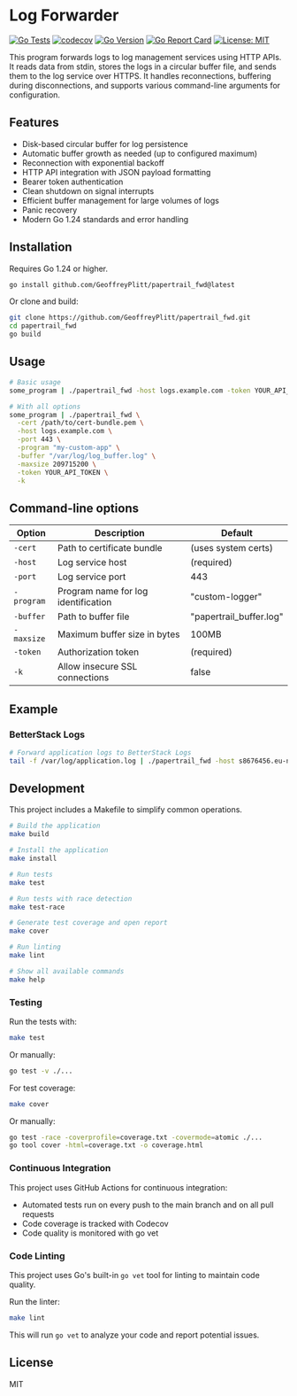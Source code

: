 # Log Forwarder

[![Go Tests](https://github.com/GeoffreyPlitt/papertrail_fwd/actions/workflows/go.yml/badge.svg)](https://github.com/GeoffreyPlitt/papertrail_fwd/actions/workflows/go.yml)
[![codecov](https://codecov.io/gh/GeoffreyPlitt/papertrail_fwd/branch/main/graph/badge.svg)](https://codecov.io/gh/GeoffreyPlitt/papertrail_fwd)
[![Go Version](https://img.shields.io/badge/Go-1.24+-blue.svg)](https://golang.org/doc/go1.24)
[![Go Report Card](https://goreportcard.com/badge/github.com/GeoffreyPlitt/papertrail_fwd)](https://goreportcard.com/report/github.com/GeoffreyPlitt/papertrail_fwd)
[![License: MIT](https://img.shields.io/badge/License-MIT-yellow.svg)](https://opensource.org/licenses/MIT)

This program forwards logs to log management services using HTTP APIs. It reads data from stdin, stores the logs in a circular buffer file, and sends them to the log service over HTTPS. It handles reconnections, buffering during disconnections, and supports various command-line arguments for configuration.

## Features

- Disk-based circular buffer for log persistence
- Automatic buffer growth as needed (up to configured maximum)
- Reconnection with exponential backoff
- HTTP API integration with JSON payload formatting
- Bearer token authentication
- Clean shutdown on signal interrupts
- Efficient buffer management for large volumes of logs
- Panic recovery
- Modern Go 1.24 standards and error handling

## Installation

Requires Go 1.24 or higher.

```bash
go install github.com/GeoffreyPlitt/papertrail_fwd@latest
```

Or clone and build:

```bash
git clone https://github.com/GeoffreyPlitt/papertrail_fwd.git
cd papertrail_fwd
go build
```

## Usage

```bash
# Basic usage
some_program | ./papertrail_fwd -host logs.example.com -token YOUR_API_TOKEN

# With all options
some_program | ./papertrail_fwd \
  -cert /path/to/cert-bundle.pem \
  -host logs.example.com \
  -port 443 \
  -program "my-custom-app" \
  -buffer "/var/log/log_buffer.log" \
  -maxsize 209715200 \
  -token YOUR_API_TOKEN \
  -k
```

## Command-line options

| Option | Description | Default |
|--------|-------------|--------|
| `-cert` | Path to certificate bundle | (uses system certs) |
| `-host` | Log service host | (required) |
| `-port` | Log service port | 443 |
| `-program` | Program name for log identification | "custom-logger" |
| `-buffer` | Path to buffer file | "papertrail_buffer.log" |
| `-maxsize` | Maximum buffer size in bytes | 100MB |
| `-token` | Authorization token | (required) |
| `-k` | Allow insecure SSL connections | false |

## Example

### BetterStack Logs

```bash
# Forward application logs to BetterStack Logs
tail -f /var/log/application.log | ./papertrail_fwd -host s8676456.eu-nbg-2.betterstackdata.com -token eghsghhsgwwghwtrhwrthrt
```

## Development

This project includes a Makefile to simplify common operations.

```bash
# Build the application
make build

# Install the application
make install

# Run tests
make test

# Run tests with race detection
make test-race

# Generate test coverage and open report
make cover

# Run linting
make lint

# Show all available commands
make help
```

### Testing

Run the tests with:

```bash
make test
```

Or manually:

```bash
go test -v ./...
```

For test coverage:

```bash
make cover
```

Or manually:

```bash
go test -race -coverprofile=coverage.txt -covermode=atomic ./...
go tool cover -html=coverage.txt -o coverage.html
```

### Continuous Integration

This project uses GitHub Actions for continuous integration:

- Automated tests run on every push to the main branch and on all pull requests
- Code coverage is tracked with Codecov
- Code quality is monitored with go vet

### Code Linting

This project uses Go's built-in `go vet` tool for linting to maintain code quality.

Run the linter:

```bash
make lint
```

This will run `go vet` to analyze your code and report potential issues.

## License

MIT
